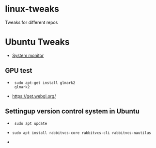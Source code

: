 # linux-tweaks
Tweaks for different repos

# Ubuntu Tweaks

- [System monitor](https://extensions.gnome.org/extension/120/system-monitor/)

## GPU test
- ```
   sudo apt-get install glmark2
   glmark2
  ```
- https://get.webgl.org/  


## Settingup version control system in Ubuntu
- ```
   sudo apt update
  ```
- ``` 
  sudo apt install rabbitvcs-core rabbitvcs-cli rabbitvcs-nautilus
  ```
- 
